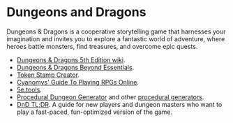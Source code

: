 # Dungeons and Dragons

Dungeons & Dragons is a cooperative storytelling game that harnesses your imagination and invites you to explore a fantastic world of adventure, where heroes battle monsters, find treasures, and overcome epic quests.

- [Dungeons & Dragons 5th Edition wiki](http://dnd5e.wikidot.com/).
- [Dungeons & Dragons Beyond Essentials](https://www.dndbeyond.com/essentials).
- [Token Stamp Creator](https://rolladvantage.com/tokenstamp/).
- [Cyanomys' Guide To Playing RPGs Online](https://paper.dropbox.com/doc/Cyanomys-Guide-To-Playing-RPGs-Online-v2.1.0-Ef83ststlhPqW0LELrgye#:h2=Cyanomys%E2%80%99-Guide-To-Playing-RPG).
- [5e.tools](https://5e.tools/index.html).
- [Procedural Dungeon Generator](https://watabou.itch.io/one-page-dungeon) and other [procedural generators](https://watabou.itch.io/).
- [DnD TL;DR](https://github.com/Miserlou/dnd-tldr). A guide for new players and dungeon masters who want to play a fast-paced, fun-optimized version of the game.

